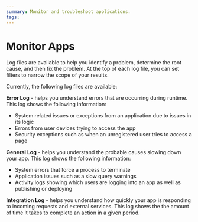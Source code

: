 ```yaml
---
summary: Monitor and troubleshoot applications.
tags: 
---
```


# Monitor Apps



Log files are available to help you identify a problem, determine the root cause, and then fix the problem. At the top of each log file, you can set filters to narrow the scope of your results.

Currently, the following log files are available:

**Error Log** - helps you understand errors that are occurring during runtime. This log shows the following information:

* System related issues or exceptions from an application due to issues in its logic
* Errors from user devices trying to access the app
* Security exceptions such as when an unregistered user tries to access a page

**General Log** - helps you understand the probable causes slowing down your app. This log shows the following information:

* System errors that force a process to terminate
* Application issues such as a slow query warnings
* Activity logs showing which users are logging into an app as well as publishing or deploying

**Integration Log** - helps you understand how quickly your app is responding to incoming requests and external services. This log shows the the amount of time it takes to complete an action in a given period.
